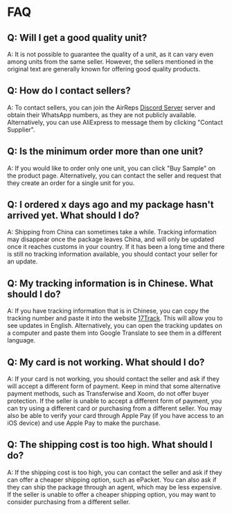 # FAQ

## Q: Will I get a good quality unit?
A: It is not possible to guarantee the quality of a unit, as it can vary even among units from the same seller. However, the sellers mentioned in the original text are generally known for offering good quality products.

## Q: How do I contact sellers?
A: To contact sellers, you can join the AirReps [Discord Server](https://airreps.link/discord) server and obtain their WhatsApp numbers, as they are not publicly available. Alternatively, you can use AliExpress to message them by clicking "Contact Supplier".

## Q: Is the minimum order more than one unit?
A: If you would like to order only one unit, you can click "Buy Sample" on the product page. Alternatively, you can contact the seller and request that they create an order for a single unit for you.

## Q: I ordered x days ago and my package hasn't arrived yet. What should I do?
A: Shipping from China can sometimes take a while. Tracking information may disappear once the package leaves China, and will only be updated once it reaches customs in your country. If it has been a long time and there is still no tracking information available, you should contact your seller for an update.

## Q: My tracking information is in Chinese. What should I do?
A: If you have tracking information that is in Chinese, you can copy the tracking number and paste it into the website [17Track](https://www.17track.net/). This will allow you to see updates in English. Alternatively, you can open the tracking updates on a computer and paste them into Google Translate to see them in a different language.

## Q: My card is not working. What should I do?
A: If your card is not working, you should contact the seller and ask if they will accept a different form of payment. Keep in mind that some alternative payment methods, such as Transferwise and Xoom, do not offer buyer protection. If the seller is unable to accept a different form of payment, you can try using a different card or purchasing from a different seller. You may also be able to verify your card through Apple Pay (if you have access to an iOS device) and use Apple Pay to make the purchase.

## Q: The shipping cost is too high. What should I do?
A: If the shipping cost is too high, you can contact the seller and ask if they can offer a cheaper shipping option, such as ePacket. You can also ask if they can ship the package through an agent, which may be less expensive. If the seller is unable to offer a cheaper shipping option, you may want to consider purchasing from a different seller.